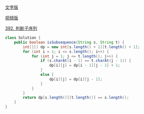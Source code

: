 [文字版](https://programmercarl.com/0392.%E5%88%A4%E6%96%AD%E5%AD%90%E5%BA%8F%E5%88%97.html)

[视频版](https://www.bilibili.com/video/BV1tv4y1B7ym)

[392. 判断子序列](https://leetcode.cn/problems/is-subsequence)

```Java
class Solution {
    public boolean isSubsequence(String s, String t) {
        int[][] dp = new int[s.length() + 1][t.length() + 1];
        for (int i = 1; i <= s.length(); i++) {
            for (int j = 1; j <= t.length(); j++) {
                if (s.charAt(i - 1) == t.charAt(j - 1)) {
                    dp[i][j] = dp[i - 1][j - 1] + 1;
                }
                else {
                    dp[i][j] = dp[i][j - 1];
                }
            }
        }
        return dp[s.length()][t.length()] == s.length();
    }
}
```